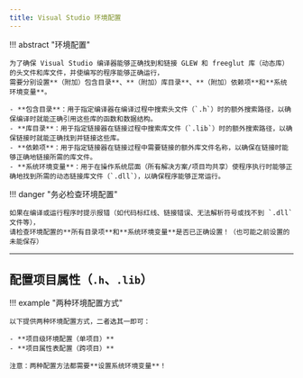 ```yaml
---
title: Visual Studio 环境配置
---
```


!!! abstract "环境配置"

    为了确保 Visual Studio 编译器能够正确找到和链接 GLEW 和 freeglut 库（动态库）的头文件和库文件，并使编写的程序能够正确运行，
    需要分别设置**（附加）包含目录**、**（附加）库目录**、**（附加）依赖项**和**系统环境变量**。
    
    - **包含目录**：用于指定编译器在编译过程中搜索头文件（`.h`）时的额外搜索路径，以确保编译时就能正确引用这些库的函数和数据结构。
    - **库目录**：用于指定链接器在链接过程中搜索库文件（`.lib`）时的额外搜索路径，以确保链接时就能正确找到并链接这些库。
    - **依赖项**：用于指定链接器在链接过程中需要链接的额外库文件名称，以确保在链接时能够正确地链接所需的库文件。
    - **系统环境变量**：用于在操作系统层面（所有解决方案/项目均共享）使程序执行时能够正确地找到所需的动态链接库文件（`.dll`），以确保程序能够正常运行。

!!! danger "务必检查环境配置"

    如果在编译或运行程序时提示报错（如代码标红线、链接错误、无法解析符号或找不到 `.dll` 文件等），
    请检查环境配置的**所有目录项**和**系统环境变量**是否已正确设置！（也可能之前设置的未能保存）

---

## 配置项目属性（`.h`、`.lib`）

!!! example "两种环境配置方式"

    以下提供两种环境配置方式，二者选其一即可：
    
    - **项目级环境配置（单项目）**
    - **项目属性表配置（跨项目）**

    注意：两种配置方法都需要**设置系统环境变量**！
